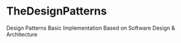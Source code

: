 # TheDesignPatterns
Design Patterns Basic Implementation Based on Software Design &amp; Architecture
